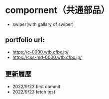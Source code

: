 # compornent（共通部品）

- swiper(with gallary of swiper)

## portfolio url:

- https://c-0000.wtb.cfbx.jp/
- https://css-md-0000.wtb.cfbx.jp/

## 更新履歴

- 2022/9/23 first commit
- 2022/9/23 fetch test
